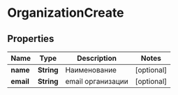 

# OrganizationCreate

## Properties

Name | Type | Description | Notes
------------ | ------------- | ------------- | -------------
**name** | **String** | Наименование |  [optional]
**email** | **String** | email организации |  [optional]



